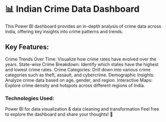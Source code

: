 # 📊 Indian Crime Data Dashboard
This Power BI dashboard provides an in-depth analysis of crime data across India, offering key insights into crime patterns and trends.

## Key Features:
Crime Trends Over Time: Visualize how crime rates have evolved over the years.
State-wise Crime Breakdown: Identify which states have the highest and lowest crime rates.
Crime Categories: Drill down into various crime categories such as theft, assault, and cybercrime.
Demographic Insights: Analyze crime data based on age, gender, and region.
Interactive Maps: Explore crime density and hotspots across different regions of India.
### Technologies Used:
Power BI for data visualization & data cleaning and transformation
Feel free to explore the dashboard and share your thoughts! 🚀
